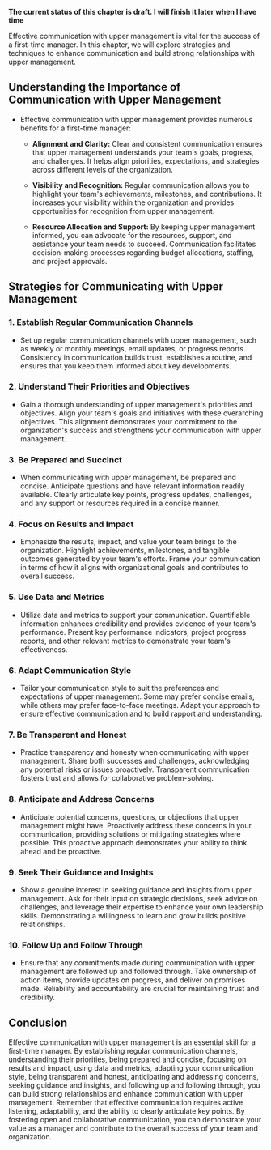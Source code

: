 **The current status of this chapter is draft. I will finish it later when I have time**

Effective communication with upper management is vital for the success of a first-time manager. In this chapter, we will explore strategies and techniques to enhance communication and build strong relationships with upper management.

**Understanding the Importance of Communication with Upper Management**
-----------------------------------------------------------------------

* Effective communication with upper management provides numerous benefits for a first-time manager:

  * **Alignment and Clarity:** Clear and consistent communication ensures that upper management understands your team's goals, progress, and challenges. It helps align priorities, expectations, and strategies across different levels of the organization.

  * **Visibility and Recognition:** Regular communication allows you to highlight your team's achievements, milestones, and contributions. It increases your visibility within the organization and provides opportunities for recognition from upper management.

  * **Resource Allocation and Support:** By keeping upper management informed, you can advocate for the resources, support, and assistance your team needs to succeed. Communication facilitates decision-making processes regarding budget allocations, staffing, and project approvals.

**Strategies for Communicating with Upper Management**
------------------------------------------------------

### **1. Establish Regular Communication Channels**

* Set up regular communication channels with upper management, such as weekly or monthly meetings, email updates, or progress reports. Consistency in communication builds trust, establishes a routine, and ensures that you keep them informed about key developments.

### **2. Understand Their Priorities and Objectives**

* Gain a thorough understanding of upper management's priorities and objectives. Align your team's goals and initiatives with these overarching objectives. This alignment demonstrates your commitment to the organization's success and strengthens your communication with upper management.

### **3. Be Prepared and Succinct**

* When communicating with upper management, be prepared and concise. Anticipate questions and have relevant information readily available. Clearly articulate key points, progress updates, challenges, and any support or resources required in a concise manner.

### **4. Focus on Results and Impact**

* Emphasize the results, impact, and value your team brings to the organization. Highlight achievements, milestones, and tangible outcomes generated by your team's efforts. Frame your communication in terms of how it aligns with organizational goals and contributes to overall success.

### **5. Use Data and Metrics**

* Utilize data and metrics to support your communication. Quantifiable information enhances credibility and provides evidence of your team's performance. Present key performance indicators, project progress reports, and other relevant metrics to demonstrate your team's effectiveness.

### **6. Adapt Communication Style**

* Tailor your communication style to suit the preferences and expectations of upper management. Some may prefer concise emails, while others may prefer face-to-face meetings. Adapt your approach to ensure effective communication and to build rapport and understanding.

### **7. Be Transparent and Honest**

* Practice transparency and honesty when communicating with upper management. Share both successes and challenges, acknowledging any potential risks or issues proactively. Transparent communication fosters trust and allows for collaborative problem-solving.

### **8. Anticipate and Address Concerns**

* Anticipate potential concerns, questions, or objections that upper management might have. Proactively address these concerns in your communication, providing solutions or mitigating strategies where possible. This proactive approach demonstrates your ability to think ahead and be proactive.

### **9. Seek Their Guidance and Insights**

* Show a genuine interest in seeking guidance and insights from upper management. Ask for their input on strategic decisions, seek advice on challenges, and leverage their expertise to enhance your own leadership skills. Demonstrating a willingness to learn and grow builds positive relationships.

### **10. Follow Up and Follow Through**

* Ensure that any commitments made during communication with upper management are followed up and followed through. Take ownership of action items, provide updates on progress, and deliver on promises made. Reliability and accountability are crucial for maintaining trust and credibility.

**Conclusion**
--------------

Effective communication with upper management is an essential skill for a first-time manager. By establishing regular communication channels, understanding their priorities, being prepared and concise, focusing on results and impact, using data and metrics, adapting your communication style, being transparent and honest, anticipating and addressing concerns, seeking guidance and insights, and following up and following through, you can build strong relationships and enhance communication with upper management. Remember that effective communication requires active listening, adaptability, and the ability to clearly articulate key points. By fostering open and collaborative communication, you can demonstrate your value as a manager and contribute to the overall success of your team and organization.

